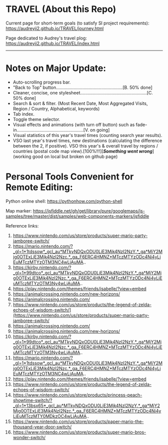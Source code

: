 # TRAVEL (About this Repo)

Current page for short-term goals (to satisfy SI project requirements): https://audreyii2.github.io/TRAVEL/journey.html

Page dedicated to Audrey's travel plog: https://audreyii2.github.io/TRAVEL/index.html

-------------------------------------------------------------------------------------
# Notes on Major Update:

* Auto-scrolling progress bar.
* "Back to Top" button.....................................................[B. 50% done]
* Cleaner, concise, one stylesheet.....................................................[C. 50% done]
* Search & sort & filter. (Most Recent Date, Most Aggregated Visits, Region / Country, Alphabetical, keywords)
* Tab index.
* Toggle theme selector.
* Visual effects and animations (with turn off button) such as fade-in.....................................................[V. on going]
* Visual statistics of this year's travel times (counting search year results).
* VSO last year's travel times, new destinations (calculating the difference between the 2, if positive).
VSO this year's & overall travel by regions / countries (postal code map view).[100%!!!][***Something went wrong***](working good on local but broken on github page)

# Personal Tools Convenient for Remote Editing:

Python online shell: https://pythonhow.com/python-shell

Map marker: https://jsfiddle.net/gh/get/library/pure/googlemaps/js-samples/tree/master/dist/samples/web-components-markers/jsfiddle

Reference links: 

1. https://www.nintendo.com/us/store/products/super-mario-party-jamboree-switch/
2. https://mario.nintendo.com/?_gl=1*1tdssow*_gcl_au*MTkyNDQxODU0LjE3Mjk4NzI2NzY.*_ga*MjY2Mjg0OTExLjE3Mjk4NzI2Nzc.*_ga_F6ERC4HMNZ*MTczMTYzODc4Ni4yLjEuMTczMTYzOTM3NC4wLjAuMA..
3. https://kirby.nintendo.com/?_gl=1*99dtco*_gcl_au*MTkyNDQxODU0LjE3Mjk4NzI2NzY.*_ga*MjY2Mjg0OTExLjE3Mjk4NzI2Nzc.*_ga_F6ERC4HMNZ*MTczMTYzODc4Ni4yLjEuMTczMTYzOTM3Ny4wLjAuMA..
4. https://play.nintendo.com/themes/friends/isabelle/?view=embed
5. https://animalcrossing.nintendo.com/new-horizons/
6. https://animalcrossing.nintendo.com/
7. https://www.nintendo.com/us/store/products/the-legend-of-zelda-echoes-of-wisdom-switch/](https://www.nintendo.com/us/store/products/super-mario-party-jamboree-switch/
8. https://animalcrossing.nintendo.com/
9. https://animalcrossing.nintendo.com/new-horizons/
10. https://kirby.nintendo.com/?_gl=1*99dtco*_gcl_au*MTkyNDQxODU0LjE3Mjk4NzI2NzY.*_ga*MjY2Mjg0OTExLjE3Mjk4NzI2Nzc.*_ga_F6ERC4HMNZ*MTczMTYzODc4Ni4yLjEuMTczMTYzOTM3Ny4wLjAuMA..
11. https://mario.nintendo.com/?_gl=1*1tdssow*_gcl_au*MTkyNDQxODU0LjE3Mjk4NzI2NzY.*_ga*MjY2Mjg0OTExLjE3Mjk4NzI2Nzc.*_ga_F6ERC4HMNZ*MTczMTYzODc4Ni4yLjEuMTczMTYzOTM3NC4wLjAuMA..
12. https://play.nintendo.com/themes/friends/isabelle/?view=embed
13. https://www.nintendo.com/us/store/products/the-legend-of-zelda-echoes-of-wisdom-switch/
14. https://www.nintendo.com/us/store/products/princess-peach-showtime-switch/?_gl=1*13bsx65*_gcl_au*MTkyNDQxODU0LjE3Mjk4NzI2NzY.*_ga*MjY2Mjg0OTExLjE3Mjk4NzI2Nzc.*_ga_F6ERC4HMNZ*MTczMTYzODc4Ni4yLjEuMTczMTY0MDkzOC4wLjAuMA..
15. https://www.nintendo.com/us/store/products/paper-mario-the-thousand-year-door-switch/
16. https://www.nintendo.com/us/store/products/super-mario-bros-wonder-switch/
